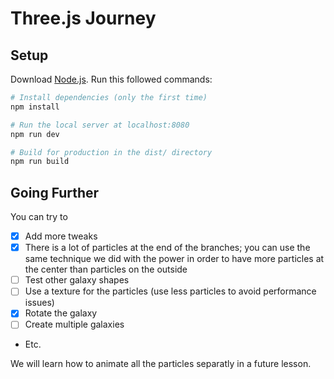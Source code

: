 # Three.js Journey

## Setup

Download [Node.js](https://nodejs.org/en/download/).
Run this followed commands:

```bash
# Install dependencies (only the first time)
npm install

# Run the local server at localhost:8080
npm run dev

# Build for production in the dist/ directory
npm run build
```

## Going Further

You can try to

- [x] Add more tweaks
- [x] There is a lot of particles at the end of the branches; you can use the same technique we did with the power in order to have more particles at the center than particles on the outside
- [ ] Test other galaxy shapes
- [ ] Use a texture for the particles (use less particles to avoid performance issues)
- [x] Rotate the galaxy
- [ ] Create multiple galaxies
- Etc.

We will learn how to animate all the particles separatly in a future lesson.
